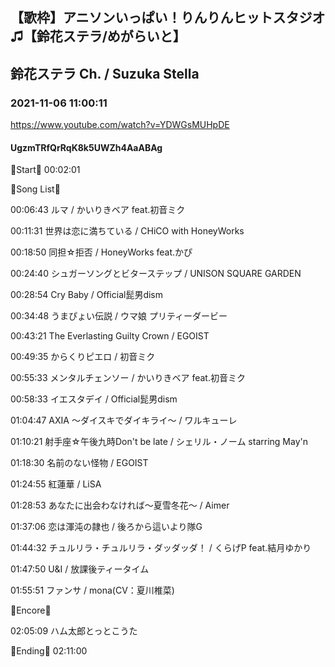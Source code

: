 ## 【歌枠】アニソンいっぱい！りんりんヒットスタジオ♫【鈴花ステラ/めがらいと】
## 鈴花ステラ Ch. / Suzuka Stella
### 2021-11-06 11:00:11
https://www.youtube.com/watch?v=YDWGsMUHpDE
#### UgzmTRfQrRqK8k5UWZh4AaABAg
🔔Start🔔 00:02:01



🔔Song List🔔

00:06:43 ルマ / かいりきベア feat.初音ミク

00:11:31 世界は恋に満ちている / CHiCO with HoneyWorks

00:18:50 同担☆拒否 / HoneyWorks feat.かぴ

00:24:40 シュガーソングとビターステップ / UNISON SQUARE GARDEN

00:28:54 Cry Baby / Official髭男dism

00:34:48 うまぴょい伝説 / ウマ娘 プリティーダービー

00:43:21 The Everlasting Guilty Crown / EGOIST

00:49:35 からくりピエロ / 初音ミク

00:55:33 メンタルチェンソー / かいりきベア feat.初音ミク

00:58:33 イエスタデイ / Official髭男dism

01:04:47 AXIA ～ダイスキでダイキライ～ / ワルキューレ

01:10:21 射手座☆午後九時Don't be late / シェリル・ノーム starring May'n

01:18:30 名前のない怪物 / EGOIST

01:24:55 紅蓮華 / LiSA

01:28:53 あなたに出会わなければ～夏雪冬花～ / Aimer

01:37:06 恋は渾沌の隷也 / 後ろから這いより隊G

01:44:32 チュルリラ・チュルリラ・ダッダッダ！ / くらげP feat.結月ゆかり

01:47:50 U&I / 放課後ティータイム

01:55:51 ファンサ / mona(CV：夏川椎菜)



🔔Encore🔔

02:05:09 ハム太郎とっとこうた



🔔Ending🔔 02:11:00

